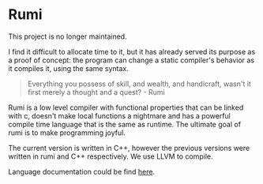 # Rumi

This project is no longer maintained. 

I find it difficult to allocate time to it, but it has already served its purpose as a proof of concept: the program can change a static compiler's behavior as it compiles it, using the same syntax.

> Everything you possess of skill, and wealth, and handicraft, wasn't it first merely a thought and a quest? - Rumi

Rumi is a low level compiler with functional properties that can be linked with c, doesn't make local functions a nightmare and has a powerful compile time language that is the same as runtime. The ultimate goal of rumi is to make programming joyful.

The current version is written in C++, however the previous versions were written in rumi and C++ respectively. We use LLVM to compile.

Language documentation could be find [here](https://github.com/rumi-lang/docs).
